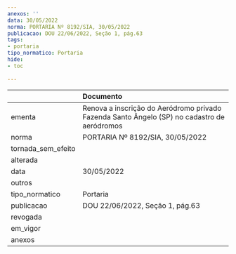 ```yaml
---
anexos: ''
data: 30/05/2022
norma: PORTARIA Nº 8192/SIA, 30/05/2022
publicacao: DOU 22/06/2022, Seção 1, pág.63
tags:
- portaria
tipo_normatico: Portaria
hide: 
- toc 
 
---
```


|                    | Documento                                                                                   |
|:-------------------|:--------------------------------------------------------------------------------------------|
| ementa             | Renova a inscrição do Aeródromo privado Fazenda Santo Ângelo (SP) no cadastro de aeródromos |
| norma              | PORTARIA Nº 8192/SIA, 30/05/2022                                                            |
| tornada_sem_efeito |                                                                                             |
| alterada           |                                                                                             |
| data               | 30/05/2022                                                                                  |
| outros             |                                                                                             |
| tipo_normatico     | Portaria                                                                                    |
| publicacao         | DOU 22/06/2022, Seção 1, pág.63                                                             |
| revogada           |                                                                                             |
| em_vigor           |                                                                                             |
| anexos             |                                                                                             |